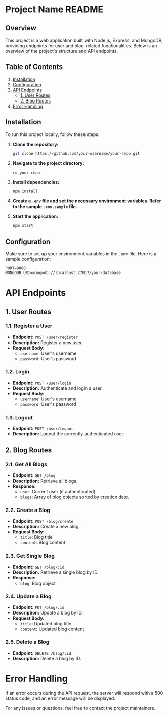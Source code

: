# Project Name README

## Overview

This project is a web application built with Node.js, Express, and MongoDB, providing endpoints for user and blog-related functionalities. Below is an overview of the project's structure and API endpoints.

## Table of Contents

1. [Installation](#installation)
2. [Configuration](#configuration)
3. [API Endpoints](#api-endpoints)
    - [1. User Routes](#1-user-routes)
    - [2. Blog Routes](#2-blog-routes)
4. [Error Handling](#error-handling)

## Installation

To run this project locally, follow these steps:

1. **Clone the repository:**

    ```bash
    git clone https://github.com/your-username/your-repo.git
    ```

2. **Navigate to the project directory:**

    ```bash
    cd your-repo
    ```

3. **Install dependencies:**

    ```bash
    npm install
    ```

4. **Create a `.env` file and set the necessary environment variables. Refer to the sample `.env.sample` file.**

5. **Start the application:**

    ```bash
    npm start
    ```

## Configuration

Make sure to set up your environment variables in the `.env` file. Here is a sample configuration:

```env
PORT=8000
MONGODB_URI=mongodb://localhost:27017/your-database
```

# API Endpoints

## 1. User Routes

### 1.1. Register a User

- **Endpoint:** `POST /user/register`
- **Description:** Register a new user.
- **Request Body:**
    - `username`: User's username
    - `password`: User's password

### 1.2. Login

- **Endpoint:** `POST /user/login`
- **Description:** Authenticate and login a user.
- **Request Body:**
    - `username`: User's username
    - `password`: User's password

### 1.3. Logout

- **Endpoint:** `POST /user/logout`
- **Description:** Logout the currently authenticated user.

## 2. Blog Routes

### 2.1. Get All Blogs

- **Endpoint:** `GET /blog`
- **Description:** Retrieve all blogs.
- **Response:**
    - `user`: Current user (if authenticated)
    - `blogs`: Array of blog objects sorted by creation date.

### 2.2. Create a Blog

- **Endpoint:** `POST /blog/create`
- **Description:** Create a new blog.
- **Request Body:**
    - `title`: Blog title
    - `content`: Blog content

### 2.3. Get Single Blog

- **Endpoint:** `GET /blog/:id`
- **Description:** Retrieve a single blog by ID.
- **Response:**
    - `blog`: Blog object

### 2.4. Update a Blog

- **Endpoint:** `PUT /blog/:id`
- **Description:** Update a blog by ID.
- **Request Body:**
    - `title`: Updated blog title
    - `content`: Updated blog content

### 2.5. Delete a Blog

- **Endpoint:** `DELETE /blog/:id`
- **Description:** Delete a blog by ID.

# Error Handling

If an error occurs during the API request, the server will respond with a 500 status code, and an error message will be displayed.

For any issues or questions, feel free to contact the project maintainers.
